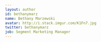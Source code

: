 ```yaml
---
layout: author
id: bethanymarz
name: Bethany Marzewski
avatar: http://i.stack.imgur.com/K1Fn7.jpg
twitter: bethanymarz
job: Segment Marketing Manager
---
```

